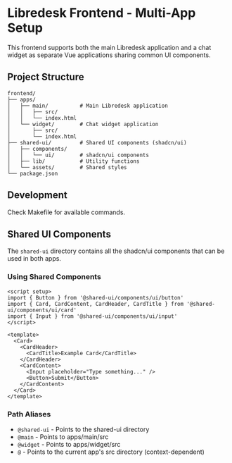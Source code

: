 # Libredesk Frontend - Multi-App Setup

This frontend supports both the main Libredesk application and a chat widget as separate Vue applications sharing common UI components.

## Project Structure

```
frontend/
├── apps/
│   ├── main/          # Main Libredesk application
│   │   ├── src/
│   │   └── index.html
│   └── widget/        # Chat widget application
│       ├── src/
│       └── index.html
├── shared-ui/         # Shared UI components (shadcn/ui)
│   ├── components/
│   │   └── ui/        # shadcn/ui components
│   ├── lib/           # Utility functions
│   └── assets/        # Shared styles
└── package.json
```

## Development

Check Makefile for available commands.

## Shared UI Components

The `shared-ui` directory contains all the shadcn/ui components that can be used in both apps.

### Using Shared Components

```vue
<script setup>
import { Button } from '@shared-ui/components/ui/button'
import { Card, CardContent, CardHeader, CardTitle } from '@shared-ui/components/ui/card'
import { Input } from '@shared-ui/components/ui/input'
</script>

<template>
  <Card>
    <CardHeader>
      <CardTitle>Example Card</CardTitle>
    </CardHeader>
    <CardContent>
      <Input placeholder="Type something..." />
      <Button>Submit</Button>
    </CardContent>
  </Card>
</template>
```

### Path Aliases

- `@shared-ui` - Points to the shared-ui directory
- `@main` - Points to apps/main/src
- `@widget` - Points to apps/widget/src
- `@` - Points to the current app's src directory (context-dependent)
